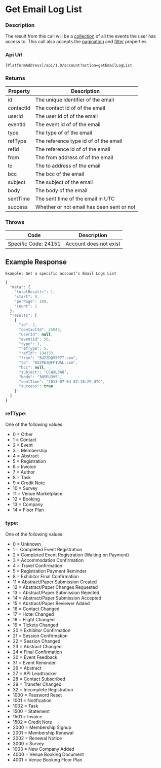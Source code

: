 # Get Email Log List

### Description

The result from this call will be a [collection](../interpreting-the-response/collections.md) of all the events the user has access to. This call also accepts the [pagination](../interpreting-the-response/pagination.md) and [filter](../interpreting-the-response/filtering.md) properties.

### Api Url

`[PlatformAddress]/api/1.0/account?action=getEmailLogList`

### Returns

| Property | Description |
| --- | --- |
| id | The unique identifier of the email |
| contactId | The contact id of of the email |
| userId | The user id of of the email |
| eventId | The event id of of the email |
| type | The type of of the email |
| refType | The reference type id of of the email |
| refId | The reference id of of the email |
| from | The from address of of the email |
| to | The to address of the email |
| bcc | The bcc of the email |
| subject | The subject of the email |
| body | The body of the email |
| sentTime | The sent time of the email in UTC |
| success | Whether or not email has been sent or not |

### Throws

| Code | Description |
| --- | --- |
| Specific Code: 24151 | Account does not exist |

## Example Response

`Example: Get a specific account’s Email Logs List`

```javascript
{
  "meta": {
    "totalResults": 1,
    "start": 0,
    "perPage": 100,
    "count": 1
  },
  "results": [
    {
      "id": 2,
      "contactId": 25943,
      "userId": null,
      "eventId": 50,
      "type": 1,
      "refType": 5,
      "refId": 184133,
      "from": "5U2ZD@V5P7T.com",
      "to": "8X2PEZ@FF1UAL.com",
      "bcc": null,
      "subject": "CCWXL3A8",
      "body": "3N5RU3V5",
      "sentTime": "2013-07-04 07:18:29 UTC",
      "success": true
    }
  ]
}
```

### refType:

One of the following values:

* 0 = Other
* 1 = Contact
* 2 = Event
* 3 = Membership
* 4 = Abstract
* 5 = Registration
* 6 = Invoice
* 7 = Author
* 8 = Task
* 9 = Credit Note
* 10 = Survey
* 11 = Venue Marketplace
* 12 = Booking
* 13 = Company
* 14 = Floor Plan

### type:

One of the following values:

* 0 = Unknown
* 1 = Completed Event Registration
* 2 = Completed Event Registration \(Waiting on Payment\)
* 3 = Accommodation Confirmation
* 4 = Travel Confirmation
* 5 = Registration Payment Reminder
* 8 = Exhibitor Final Confirmation
* 11 = Abstract/Paper Submission Created
* 12 = Abstract/Paper Changes Requested
* 13 = Abstract/Paper Submission Rejected
* 14 = Abstract/Paper Submission Accepted
* 15 = Abstract/Paper Reviewer Added
* 16 = Contact Changed
* 17 = Hotel Changed
* 18 = Flight Changed
* 19 = Tickets Changed
* 20 = Exhibitor Confirmation
* 21 = Session Confirmation
* 22 = Session Changed
* 23 = Abstract Changed
* 24 = Final Confirmation
* 30 = Event Feedback
* 31 = Event Reminder
* 26 = Abstract
* 27 = API Leadtracker
* 28 = Contact Subscribed
* 29 = Transfer Changed
* 32 = Incomplete Registration
* 1000 = Password Reset
* 1001 = Notification
* 1002 = Task
* 1500 = Statement
* 1501 = Invoice
* 1502 = Credit Note
* 2000 = Membership Signup
* 2001 = Membership Renewal
* 2002 = Renewal Notice
* 3000 = Survey
* 1003 = New Company Added
* 4000 = Venue Booking Document
* 4001 = Venue Booking Floor Plan

